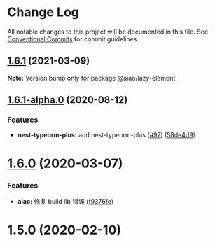 # Change Log

All notable changes to this project will be documented in this file. See [Conventional Commits](https://conventionalcommits.org) for commit guidelines.

## [1.6.1](https://github.com/aiao-io/aiao/compare/@aiao/lazy-element@1.6.1-alpha.0...@aiao/lazy-element@1.6.1) (2021-03-09)

**Note:** Version bump only for package @aiao/lazy-element

## [1.6.1-alpha.0](https://github.com/aiao-io/aiao/compare/@aiao/lazy-element@1.6.0...@aiao/lazy-element@1.6.1-alpha.0) (2020-08-12)

### Features

- **nest-typeorm-plus:** add nest-typeorm-plus ([#97](https://github.com/aiao-io/aiao/issues/97)) ([58de4d9](https://github.com/aiao-io/aiao/commit/58de4d9f6595824d86f59d4018ea4065c84f58fa))

# [1.6.0](https://github.com/aiao-io/aiao/compare/@aiao/lazy-element@1.5.0...@aiao/lazy-element@1.6.0) (2020-03-07)

### Features

- **aiao:** 修复 build lib 错误 ([f9376fe](https://github.com/aiao-io/aiao/commit/f9376fe1a4823cf18965187a50bc8eaad16eadfd))

# 1.5.0 (2020-02-10)
